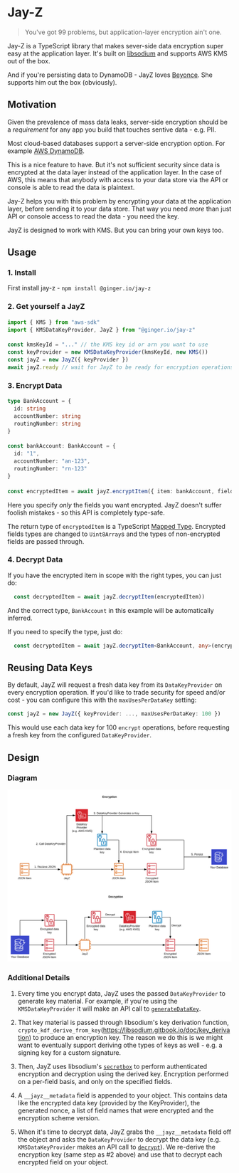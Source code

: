 # Jay-Z

> You've got 99 problems, but application-layer encryption ain't one.

Jay-Z is a TypeScript library that makes sever-side data encryption super easy at the application layer.
It's built on [libsodium](https://github.com/jedisct1/libsodium.js) and supports AWS KMS out of the box.

And if you're persisting data to DynamoDB - JayZ loves [Beyonce](https://github.com/ginger-io/beyonce). She supports him out the box (obviously).

## Motivation

Given the prevalence of mass data leaks, server-side encryption should be a _requirement_ for any app you build that touches sentive data - e.g. PII.

Most cloud-based databases support a server-side encryption option. For example [AWS DynamoDB](https://docs.aws.amazon.com/amazondynamodb/latest/developerguide/EncryptionAtRest.html).

This is a nice feature to have. But it's not sufficient security since data is encrypted at the data layer instead of the application layer. In the case of AWS, this means that anybody with access to your data store via the API or console is able to read the data is plaintext.

Jay-Z helps you with this problem by encrypting your data at the application layer, before sending it to your data store. That way you need _more_ than just API or console access to read the data - you need the key.

JayZ is designed to work with KMS. But you can bring your own keys too.

## Usage

### 1. Install

First install jay-z - `npm install @ginger.io/jay-z`

### 2. Get yourself a JayZ

```TypeScript
import { KMS } from "aws-sdk"
import { KMSDataKeyProvider, JayZ } from "@ginger.io/jay-z"

const kmsKeyId = "..." // the KMS key id or arn you want to use
const keyProvider = new KMSDataKeyProvider(kmsKeyId, new KMS())
const jayZ = new JayZ({ keyProvider })
await jayZ.ready // wait for JayZ to be ready for encryption operations
```

### 3. Encrypt Data

```TypeScript
type BankAccount = {
  id: string
  accountNumber: string
  routingNumber: string
}

const bankAccount: BankAccount = {
  id: "1",
  accountNumber: "an-123",
  routingNumber: "rn-123"
}

const encryptedItem = await jayZ.encryptItem({ item: bankAccount, fieldsToEncrypt: ["accountNumber", "routingNumber"] })
```

Here you specify _only_ the fields you want encrypted. JayZ doesn't suffer foolish mistakes - so this API is completely type-safe.

The return type of `encryptedItem` is a TypeScript [Mapped Type](https://www.typescriptlang.org/docs/handbook/advanced-types.html#mapped-types). Encrypted fields types are changed to `Uint8Array`s and the types of non-encrypted fields are passed through.

### 4. Decrypt Data

If you have the encrypted item in scope with the right types,
you can just do:

```TypeScript
  const decryptedItem = await jayZ.decryptItem(encryptedItem))
```

And the correct type, `BankAccount` in this example will be automatically inferred.

If you need to specify the type, just do:

```TypeScript
  const decryptedItem = await jayZ.decryptItem<BankAccount, any>(encryptedItem))
```

## Reusing Data Keys

By default, JayZ will request a fresh data key from its `DataKeyProvider` on every encryption operation. If you'd like to trade security for speed and/or cost - you can configure this with the `maxUsesPerDataKey` setting:

```TypeScript
const jayZ = new JayZ({ keyProvider: ..., maxUsesPerDataKey: 100 })
```

This would use each data key for 100 `encrypt` operations, before requesting a fresh key from the configured `DataKeyProvider`.

## Design

### Diagram

![diagram.svg](diagram.svg)

### Additional Details

1. Every time you encrypt data, JayZ uses the passed `DataKeyProvider` to generate key material. For example, if you're using the `KMSDataKeyProvider` it will make an API call to [`generateDataKey`](https://docs.aws.amazon.com/AWSJavaScriptSDK/latest/AWS/KMS.html#generateDataKey-property).

2. That key material is passed through libsodium's key derivation function, `crypto_kdf_derive_from_key`(https://libsodium.gitbook.io/doc/key_derivation) to produce an encryption key. The reason we do this is we might want to eventually support deriving othe types of keys as well - e.g. a signing key for a custom signature.

3. Then, JayZ uses libsodium's [`secretbox`](https://libsodium.gitbook.io/doc/secret-key_cryptography/secretbox) to perform authenticated encryption and decryption using the derived key. Encryption performed on a per-field basis, and only on the specified fields.

4. A `__jayz__metadata` field is appended to your object. This contains data like the encrypted data key (provided by the KeyProvider), the generated nonce, a list of field names that were encrypted and the encryption scheme version.

5. When it's time to decrypt data, JayZ grabs the `__jayz__metadata` field off the object and asks the `DataKeyProvider` to decrypt the data key (e.g. `KMSDataKeyProvider` makes an API call to [`decrypt`](https://docs.aws.amazon.com/AWSJavaScriptSDK/latest/AWS/KMS.html#decrypt-property)). We re-derive the encryption key (same step as #2 above) and use that to decrypt each encrypted field on your object.
